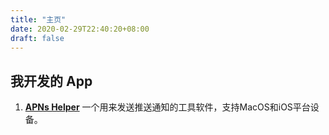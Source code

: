 ```yaml
---
title: "主页"
date: 2020-02-29T22:40:20+08:00
draft: false
---
```


## 我开发的 App

1. [**APNs Helper**](https://apps.apple.com/cn/app/apns-helper/id6443608175) 一个用来发送推送通知的工具软件，支持MacOS和iOS平台设备。
